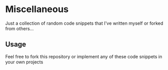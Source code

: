 # Miscellaneous
Just a collection of random code snippets that I've written myself or forked from others...

## Usage
Feel free to fork this repository or implement any of these code snippets in your own projects
